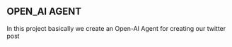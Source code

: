 ## OPEN_AI AGENT

In this project basically we create an Open-AI Agent for creating our twitter post
